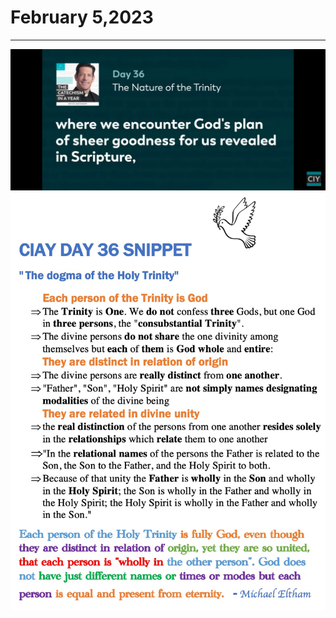 # February 5,2023
---

[![The Nature of the Trinity](https://github.com/fernal73/CIAY/blob/main/February/jpgs/Day036.jpg?raw=true)](https://youtu.be/BPR1mWKLkig "The Nature of the Trinity")
![Day 36 Snippet](https://github.com/fernal73/CIAY/blob/main/February/jpgs/Day36Snippet.jpg?raw=true)
